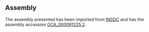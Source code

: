 
Assembly
--------

The assembly presented has been imported from 
[INSDC](http://www.insdc.org) and has the assembly accession
[GCA\_000091225.2](http://www.ebi.ac.uk/ena/data/view/GCA_000091225.2).

